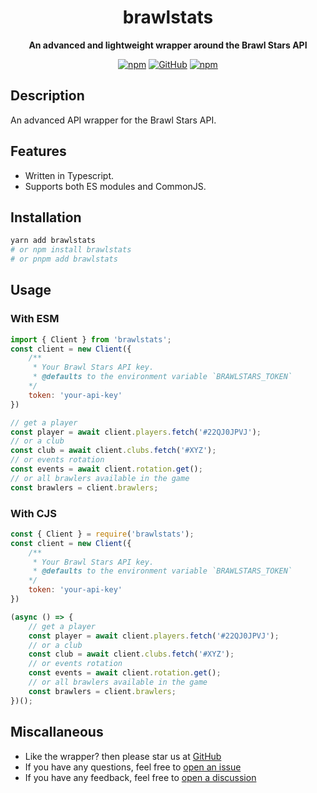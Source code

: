 <div align="center">

# brawlstats

**An advanced and lightweight wrapper around the Brawl Stars API**

[![npm](https://img.shields.io/npm/dw/brawlstats)](https://www.npmjs.com/package/brawlstats)
[![GitHub](https://img.shields.io/github/license/specteralabs/brawlstats)](https://github.com/SpecteraLabs/brawlstats/blob/main/LICENSE.md)
[![npm](https://img.shields.io/npm/v/brawlstats?color=crimson&logo=npm&style=flat-square)](https://www.npmjs.com/package/brawlstats)
</div>

## Description
An advanced API wrapper for the Brawl Stars API.

## Features
- Written in Typescript.
- Supports both ES modules and CommonJS.

## Installation
```bash
yarn add brawlstats
# or npm install brawlstats
# or pnpm add brawlstats
```

## Usage
### With ESM
```js
import { Client } from 'brawlstats';
const client = new Client({
	/**
	 * Your Brawl Stars API key.
	 * @defaults to the environment variable `BRAWLSTARS_TOKEN`
	*/
	token: 'your-api-key'
})

// get a player
const player = await client.players.fetch('#22QJ0JPVJ');
// or a club
const club = await client.clubs.fetch('#XYZ');
// or events rotation
const events = await client.rotation.get();
// or all brawlers available in the game
const brawlers = client.brawlers;
```

### With CJS
```js
const { Client } = require('brawlstats');
const client = new Client({
	/**
	 * Your Brawl Stars API key.
	 * @defaults to the environment variable `BRAWLSTARS_TOKEN`
	*/
	token: 'your-api-key'
})

(async () => {
	// get a player
	const player = await client.players.fetch('#22QJ0JPVJ');
	// or a club
	const club = await client.clubs.fetch('#XYZ');
	// or events rotation
	const events = await client.rotation.get();
	// or all brawlers available in the game
	const brawlers = client.brawlers;
})();
```

## Miscallaneous
* Like the wrapper? then please star us at [GitHub](https://github.com/SpecteraLabs/npm-packages)
* If you have any questions, feel free to [open an issue](https://github.com/SpecteraLabs/npm-packages/issues)
* If you have any feedback, feel free to [open a discussion](https://github.com/SpecteraLabs/npm-packages/discussions/new?category=ideas)
